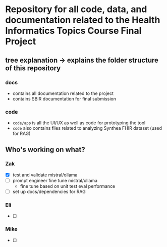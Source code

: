 # Repository for all code, data, and documentation related to the Health Informatics Topics Course Final Project

## tree explanation -> explains the folder structure of this repository

### docs
- contains all documentation related to the project
- contains SBIR documentation for final submission

### code
- `code/app` is all the UI/UX as well as code for prototyping the tool
- `code` also contains files related to analyzing Synthea FHIR dataset (used for RAG)

## Who's working on what?

### Zak
- [x] test and validate mistral/ollama
- [ ] prompt engineer fine tune mistral/ollama
    - fine tune based on unit test eval performance
- [ ] set up docs/dependencies for RAG

### Eli
- [ ]



### Mike
- [ ]
